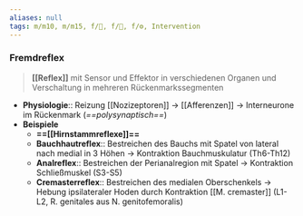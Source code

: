 ```yaml
---
aliases: null
tags: m/m10, m/m15, f/🦴, f/🧠, f/⚙️, Intervention
---
```

### Fremdreflex
> **[[Reflex]]** mit Sensor und Effektor in verschiedenen Organen und Verschaltung in mehreren Rückenmarkssegmenten
- **Physiologie**:: Reizung [[Nozizeptoren]] → [[Afferenzen]] → Interneurone im Rückenmark (*==polysynaptisch==*)
- **Beispiele**
	- **==[[Hirnstammreflexe]]==**
	- **Bauchhautreflex**:: Bestreichen des Bauchs mit Spatel von lateral nach medial in 3 Höhen → Kontraktion Bauchmuskulatur (Th6-Th12)
	- **Analreflex**:: Bestreichen der Perianalregion mit Spatel → Kontraktion Schließmuskel (S3-S5)
	- **Cremasterreflex**:: Bestreichen des medialen Oberschenkels → Hebung ipsilateraler Hoden durch Kontraktion [[M. cremaster]] (L1-L2, R. genitales aus N. genitofemoralis)